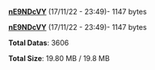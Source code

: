 [**nE9NDcVY**](/data/nE9NDcVY.txt) (17/11/22 - 23:49)- 1147 bytes

[**nE9NDcVY**](/data/nE9NDcVY.txt) (17/11/22 - 23:49)- 1147 bytes

**Total Datas**: 3606

**Total Size**: 19.80 MB / 19.8 MB